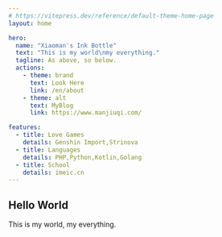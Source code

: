 ```yaml
---
# https://vitepress.dev/reference/default-theme-home-page
layout: home

hero:
  name: "Xiaoman's Ink Bottle"
  text: "This is my world\nmy everything."
  tagline: As above, so below.
  actions:
    - theme: brand
      text: Look Here
      link: /en/about
    - theme: alt
      text: MyBlog
      link: https://www.manjiuqi.com/

features:
  - title: Love Games
    details: Genshin Import,Strinova
  - title: Languages 
    details: PHP,Python,Kotlin,Golang
  - title: School
    details: imeic.cn
---
```


## Hello World
This is my world, my everything.